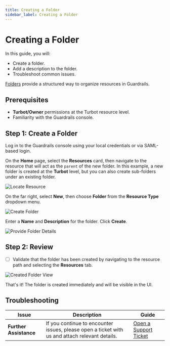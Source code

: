 ```yaml
---
title: Creating a Folder
sidebar_label: Creating a Folder
---
```


# Creating a Folder

In this guide, you will:

- Create a folder.
- Add a description to the folder.
- Troubleshoot common issues.

[Folders](/guardrails/docs/concepts/resources/hierarchy#folders) provide a structured way to organize resources in Guardrails.

## Prerequisites

- **Turbot/Owner** permissions at the Turbot resource level.
- Familiarity with the Guardrails console.

## Step 1: Create a Folder

Log in to the Guardrails console using your local credentials or via SAML-based login.

On the **Home** page, select the **Resources** card, then navigate to the resource that will act as the `parent` of the new folder. In this example, a new folder is created at the **Turbot** level, but you can also create sub-folders under an existing folder.

![Locate Resource](/images/docs/guardrails/guides/configuring-guardrails/working-with-folders/create-resource-1.png)

On the far right, select **New**, then choose **Folder** from the **Resource Type** dropdown menu.

![Create Folder](/images/docs/guardrails/guides/configuring-guardrails/working-with-folders/create-folder-1.png)

Enter a **Name** and **Description** for the folder. Click **Create**.

![Provide Folder Details](/images/docs/guardrails/guides/configuring-guardrails/working-with-folders/create-folder-2.png)

## Step 2: Review

- [ ] Validate that the folder has been created by navigating to the resource path and selecting the **Resources** tab.

![Created Folder View](/images/docs/guardrails/guides/configuring-guardrails/working-with-folders/review-folder.png)

That's it! The folder is created immediately and will be visible in the UI.

## Troubleshooting

| **Issue**                 | **Description**                                                                                              | **Guide**                         |
|---------------------------|------------------------------------------------------------------------------------------------------------|-----------------------------------|
| **Further Assistance**    | If you continue to encounter issues, please open a ticket with us and attach relevant details. | [Open a Support Ticket](https://support.turbot.com) |
